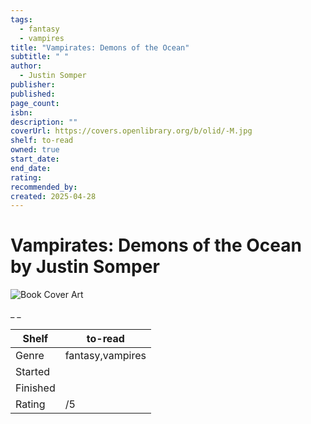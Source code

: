 ```yaml
---
tags:
  - fantasy
  - vampires
title: "Vampirates: Demons of the Ocean"
subtitle: " "
author:
  - Justin Somper
publisher:
published:
page_count:
isbn:
description: ""
coverUrl: https://covers.openlibrary.org/b/olid/-M.jpg
shelf: to-read
owned: true
start_date:
end_date:
rating:
recommended_by:
created: 2025-04-28
---
```


# Vampirates: Demons of the Ocean by Justin Somper

![Book Cover Art](https://covers.openlibrary.org/b/olid/-M.jpg)

_ _

| Shelf | to-read |
| --- | --- |
| Genre | fantasy,vampires |
| Started |  |
| Finished |  |
| Rating | /5 |

